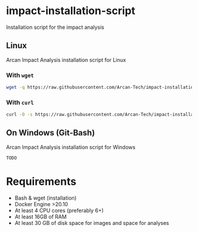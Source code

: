 # impact-installation-script
Installation script for the impact analysis

## Linux
Arcan Impact Analysis installation script for Linux

### With `wget`
```bash
wget -q https://raw.githubusercontent.com/Arcan-Tech/impact-installation-script/refs/heads/master/install.sh && chmod +x ./install.sh && ./install.sh
```

### With `curl`
```bash
curl -O -s https://raw.githubusercontent.com/Arcan-Tech/impact-installation-script/refs/heads/master/install.sh && chmod +x ./install.sh && ./install.sh
```

## On Windows (Git-Bash)
Arcan Impact Analysis installation script for Windows

```bash
TODO
```

# Requirements
- Bash & wget (installation)
- Docker Engine >20.10
- At least 4 CPU cores (preferably 6+)
- At least 16GB of RAM
- At least 30 GB of disk space for images and space for analyses

